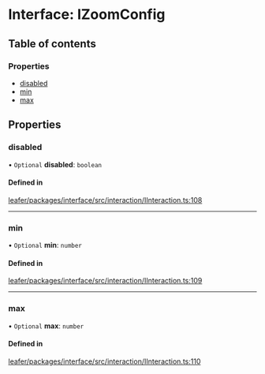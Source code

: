 # Interface: IZoomConfig

## Table of contents

### Properties

- [disabled](IZoomConfig.md#disabled)
- [min](IZoomConfig.md#min)
- [max](IZoomConfig.md#max)

## Properties

### disabled

• `Optional` **disabled**: `boolean`

#### Defined in

[leafer/packages/interface/src/interaction/IInteraction.ts:108](https://github.com/leaferjs/leafer/blob/985f85e/packages/interface/src/interaction/IInteraction.ts#L108)

___

### min

• `Optional` **min**: `number`

#### Defined in

[leafer/packages/interface/src/interaction/IInteraction.ts:109](https://github.com/leaferjs/leafer/blob/985f85e/packages/interface/src/interaction/IInteraction.ts#L109)

___

### max

• `Optional` **max**: `number`

#### Defined in

[leafer/packages/interface/src/interaction/IInteraction.ts:110](https://github.com/leaferjs/leafer/blob/985f85e/packages/interface/src/interaction/IInteraction.ts#L110)
